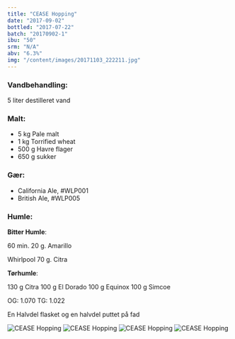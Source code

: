 ```yaml
---
title: "CEASE Hopping"
date: "2017-09-02"
bottled: "2017-07-22"
batch: "20170902-1"
ibu: "50"
srm: "N/A"
abv: "6.3%"
img: "/content/images/20171103_222211.jpg"
---
```


### Vandbehandling:

5 liter destilleret vand

### Malt:

* 5 kg Pale malt
* 1 kg Torrified wheat
* 500 g Havre flager
* 650 g sukker

### Gær:

* California Ale, #WLP001
* British Ale, #WLP005

### Humle:

**Bitter Humle**:

60 min.
20 g. Amarillo

Whirlpool
70 g. Citra

**Tørhumle**:

130 g Citra
100 g El Dorado
100 g Equinox
100 g Simcoe

OG: 1.070
TG: 1.022

En Halvdel flasket og en halvdel puttet på fad

![CEASE Hopping](/content/images/20171103_222211.jpg)
![CEASE Hopping](/content/images/20171015_170741.jpg)
![CEASE Hopping](/content/images/IMG_20171015_173404_259.jpg)
![CEASE Hopping](/content/images/20171125_164628.jpg)

